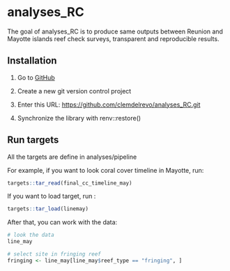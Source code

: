 
# analyses_RC

The goal of analyses_RC is to produce same outputs between Reunion and Mayotte 
islands reef check surveys, transparent and reproducible results.

## Installation

1. Go to [GitHub](https://github.com/clemdelrevo/analyses_RC)

2. Create a new git version control project

3. Enter this URL: https://github.com/clemdelrevo/analyses_RC.git

4. Synchronize the library with renv::restore()

## Run targets

All the targets are define in analyses/pipeline

For example, if you want to look coral cover timeline in Mayotte, run:

``` r
targets::tar_read(final_cc_timeline_may)

```

If you want to load target, run :

``` r
targets::tar_load(linemay)

```
After that, you can work with the data:

``` r
# look the data
line_may

# select site in fringing reef
fringing <- line_may[line_may$reef_type == "fringing", ]

```
